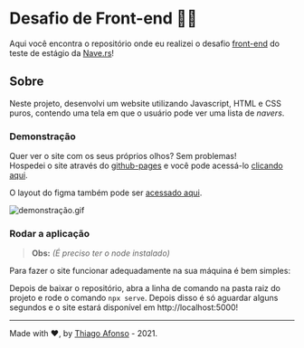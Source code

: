 # Desafio de Front-end 👨‍💻

Aqui você encontra o repositório onde eu realizei o desafio [front-end](https://github.com/naveteam/teste-estagio-2020#desafio-de-front-end) do teste de estágio da [Nave.rs](https://nave.rs)!

## Sobre

Neste projeto, desenvolvi um website utilizando Javascript, HTML e CSS puros, contendo uma tela em que o usuário pode ver uma lista de _navers_.

### Demonstração

Quer ver o site com os seus próprios olhos? Sem problemas! <br/>
Hospedei o site através do [github-pages](https://pages.github.com/) e você pode acessá-lo [clicando aqui](https://ztaaso.github.io/nave-teste/desafio-frontend/).

O layout do figma também pode ser [acessado aqui](https://www.figma.com/file/2qJLqFk0DNCR89vZ1P3wMu/Teste-Fornt-End---Estagio?node-id=0:1%29).

![demonstração.gif](https://github.com/zTaaso/nave-teste/blob/master/desafio-frontend/assets/navers-frontend-demo.gif)

### Rodar a aplicação
> **Obs:** _(É preciso ter o node instalado)_

Para fazer o site funcionar adequadamente na sua máquina é bem simples:
 
Depois de baixar o repositório, abra a linha de comando na pasta raiz do projeto e rode o comando <code>npx serve</code>. Depois disso é só aguardar alguns segundos e o site estará disponível em http://localhost:5000! 


<hr />

Made with ♥, by [Thiago Afonso](https://linkedin.com/in/ztaaso) - 2021.
